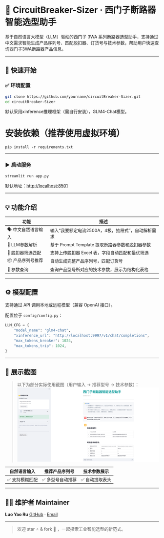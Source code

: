 
# 🔌 CircuitBreaker-Sizer · 西门子断路器智能选型助手

基于自然语言大模型（LLM）驱动的西门子 3WA 系列断路器选型助手，支持通过中文需求智能生成产品序列号、匹配脱扣器、订货号与技术参数，帮助用户快速查询西门子3WA断路器产品信息。

---

## 🚀 快速开始

### ✅ 环境配置

```bash
git clone https://github.com/yourname/circuitBreaker-Sizer.git
cd circuitBreaker-Sizer
```

默认采用xinference推理框架（需自行安装），GLM4-Chat模型。

# 安装依赖（推荐使用虚拟环境）
```
pip install -r requirements.txt
```

---

### ▶️ 启动服务

```bash
streamlit run app.py
```

默认地址：[http://localhost:8501](http://localhost:8501)

---

## 💡 功能介绍

| 功能           | 描述                               |
| ------------ | -------------------------------- |
| 🗣️ 中文自然语言输入 | 输入“我要额定电流2500A，4极，抽屉式”，自动解析需求    |
| 🤖 LLM参数解析   | 基于 Prompt Template 提取断路器参数和脱扣器参数 |
| 🧩 脱扣器筛选匹配   | 支持上传脱扣器 Excel 表，字段自动匹配和最优筛选      |
| 📦 产品序列号推荐   | 自动生成完整产品序列号，匹配订货号                |
| 📄 参数查询      | 查询产品型号所对应的技术参数，展示为结构化表格          |

---

## ⚙️ 模型配置

支持通过 API 调用本地或远程模型（兼容 OpenAI 接口）。

配置位于 `config/config.py`：

```python
LLM_CFG = {
    "model_name": "glm4-chat",
    "xinference_url": "http://localhost:9997/v1/chat/completions",
    "max_tokens_breaker": 1024,
    "max_tokens_trip": 1024,
}
```

---

## 📸 展示截图

> 以下为部分实际使用截图（用户输入 → 推荐型号 → 技术参数）：
> ![图片](LLM-sizer.png)


| 自然语言输入   | 推荐产品序列号   | 技术参数展示   |
| -------- | --------- | -------- |
| ✅ 支持模糊匹配 | ✅ 多型号自动推荐 | ✅ 自动提取表头 |

---

## 👨‍💻 维护者 Maintainer

**Luo Yao Ru**
[GitHub](https://github.com/YaoruLuo) · [Email](yao-ru.luo@siemens.com)

---

> 欢迎 star ⭐️ & fork 🍴 ，一起探索工业智能选型的新范式。


